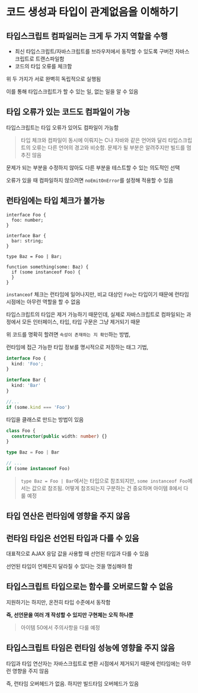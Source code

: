 # 코드 생성과 타입이 관계없음을 이해하기

## 타입스크립트 컴파일러는 크게 두 가지 역할을 수행

- 최신 타입스크립트/자바스크립트를 브라우저에서 동작할 수 있도록 구버전 자바스크립트로 트랜스파일함
- 코드의 타입 오류를 체크함

위 두 가지가 서로 완벽히 독립적으로 실행됨

이를 통해 타입스크립트가 할 수 있는 일, 없는 일을 알 수 있음

## 타입 오류가 있는 코드도 컴파일이 가능

타입스크립트는 타입 오류가 있어도 컴파일이 가능함

> 타입 체크와 컴파일이 동시에 이뤄지는 C나 자바와 같은 언어와 달리 타입스크립트의 오류는 다른 언어의 경고와 비슷함. 문제가 될 부분은 알려주지만 빌드를 멈추진 않음

문제가 되는 부분을 수정하지 않아도 다른 부분을 테스트할 수 있는 의도적인 선택

오류가 있을 때 컴파일하지 않으려면 `noEmitOnError`를 설정해 적용할 수 있음

## 런타임에는 타입 체크가 불가능

```tsx
interface Foo {
  foo: number;
}

interface Bar {
  bar: string;
}

type Baz = Foo | Bar;

function something(some: Baz) {
  if (some instanceof Foo) {
  }
}
```

`instanceof` 체크는 런타임에 일어나지만, 비교 대상인 `Foo`는 타입이기 때문에 런타임 시점에는 아무런 역할을 할 수 없음

타입스크립트의 타입은 제거 가능하기 때문인데, 실제로 자바스크립트로 컴파일되는 과정에서 모든 인터페이스, 타입, 타입 구문은 그냥 제거되기 때문

위 코드를 명확히 할려면 `속성이 존재하는 지 확인`하는 방법,

런타임에 접근 가능한 타입 정보를 명시적으로 저장하는 태그 기법,

```ts
interface Foo {
  kind: 'Foo';
}

interface Bar {
  kind: 'Bar'
}

//...
if (some.kind === 'Foo')
```

타입을 클래스로 만드는 방법이 있음

```ts
class Foo {
  constructor(public width: number) {}
}

type Baz = Foo | Bar

// ...
if (some instanceof Foo)
```

> `type Baz = Foo | Bar`에서는 타입으로 참조되지만, `some instanceof Foo`에서는 값으로 참조됨. 어떻게 참조되는지 구분하는 건 중요하며 아이템 8에서 다룰 예정

## 타입 연산은 런타임에 영향을 주지 않음

## 런타임 타입은 선언된 타입과 다를 수 있음

대표적으로 AJAX 응답 값을 사용할 때 선언된 타입과 다를 수 있음

선언된 타입이 언제든지 달라질 수 있다는 것을 명심해야 함

## 타입스크립트 타입으로는 함수를 오버로드할 수 없음

지원하기는 하지만, 온전히 타입 수준에서 동작함

**즉, 선언문을 여러 개 작성할 수 있지만 구현체는 오직 하나뿐**

> 아이템 50에서 주의사항을 다룰 예정

## 타입스크립트 타임은 런타임 성능에 영향을 주지 않음

타입과 타입 연산자는 자바스크립트로 변환 시점에서 제거되기 때문에 런타임에는 아무런 영향을 주지 않음

즉, 런타임 오버헤드가 없음. 하지만 빌드타임 오버헤드가 있음

